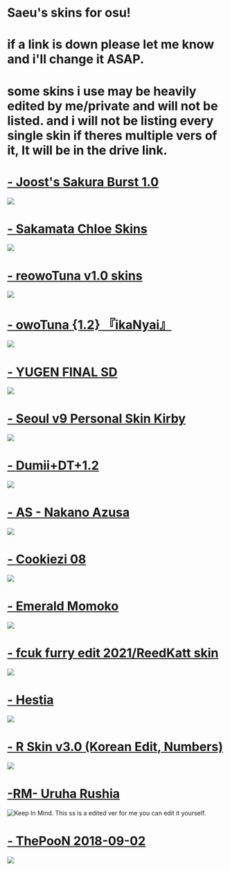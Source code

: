 # Saeu's skins for osu!

# if a link is down please let me know and i'll change it ASAP.
# some skins i use may be heavily edited by me/private and will not be listed. and i will not be listing every single skin if theres multiple vers of it, It will be in the drive link. 

# [- Joost's Sakura Burst  1.0 ](https://drive.google.com/file/d/1ji-oA9Nh7cDnATPcNdNFzScE19O-q9hI/view)
![](https://osu.ppy.sh/ss/17598675/cba4)

# [- Sakamata Chloe Skins ](https://drive.google.com/drive/folders/1_jeINDAclAceiQk3iYoBfUeOegwn0woY)
![](https://osu.ppy.sh/ss/17598680/7b63)

# [- reowoTuna v1.0 skins ](https://drive.google.com/drive/folders/1O9AUAf63xtXAXPmy6NGqutZa0n48rnKM) 
![](https://osu.ppy.sh/ss/17598694/7301)

# [- owoTuna {1.2} 『ikaNyai』](https://mega.nz/file/Hg4A2KSb#bSUE16EO6R0GzcYrdR9axXzwMt8VANNOe0W8s-pbDsc)
![](https://osu.ppy.sh/ss/17598735/c8fe)

# [- YUGEN FINAL SD ](https://mega.nz/file/D85TDYKB#-mU3-ihvv8CqZsRMWN-b2PJ-59uK_cEDxjrtvoWtJmk) 
![](https://osu.ppy.sh/ss/17598736/a228)

# [- Seoul v9 Personal Skin Kirby ](https://drive.google.com/file/d/1eObmw6NdJqJ1c-ANozdcxWXjzlef_mTU/view)
![](https://osu.ppy.sh/ss/17598737/da75)

# [- Dumii+DT+1.2 ](https://drive.google.com/file/d/1dNfADwPH576nE1jrlSONbh58dMAZzvSM/view)
![](https://osu.ppy.sh/ss/17598740/9b2e)

# [- AS - Nakano Azusa ](https://drive.google.com/file/d/1RJ7Out3HV0fpBNxJUcHNjgNiz5x5TlQp/view)
![](https://osu.ppy.sh/ss/17598744/dc71)

# [- Cookiezi 08 ](https://mega.nz/file/i9I32Y6R#8u9Nqo5eBZTG-VXdAtOqbtAheOwNOJjVFYtIj7ADQE4)
![](https://osu.ppy.sh/ss/17598748/771a)

# [- Emerald Momoko ](https://puu.sh/ByTfP/bb648793d7.osk)
![](https://osu.ppy.sh/ss/17598752/ebba)

# [- fcuk furry edit 2021/ReedKatt skin ](https://puu.sh/I6wl7/89fff3e7c1.osk)
![](https://osu.ppy.sh/ss/17598756/c73f)

# [- Hestia ](https://mega.nz/file/0URDCS5R#kVFtgMgI-vixRaFld97t74sxZ7fCQLMaAwUP55HRGmE)
![](https://osu.ppy.sh/ss/17598760/403c)

# [- R Skin v3.0 (Korean Edit, Numbers) ](https://mega.nz/file/b0UFgCiJ#dnc85cHKGSxfWUS1FPbba3y7q0MOynoLmZLR4NTbdgc)
![](https://osu.ppy.sh/ss/17598764/ea46)

# [-RM- Uruha Rushia ](https://www.mediafire.com/file/mkz543z1lmeyihe/-RM-_Uruha_Rushia.osk/file)
![Keep In Mind. This ss is a edited ver for me you can edit it yourself.](https://osu.ppy.sh/ss/17598766/405c)

# [- ThePooN 2018-09-02](https://mega.nz/file/boAVwKKI#7OxtfyIQINwyvJViFSPRxogi2eQ_asg4sZWYPqoONwY)
![](https://osu.ppy.sh/ss/17598774/0b4a)
